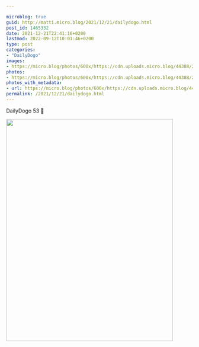 ```yaml
---

microblog: true
guid: http://matti.micro.blog/2021/12/21/dailydogo.html
post_id: 1465332
date: 2021-12-21T22:41:16+0200
lastmod: 2022-09-12T10:01:46+0200
type: post
categories:
- "DailyDogo"
images:
- https://micro.blog/photos/600x/https://cdn.uploads.micro.blog/44388/2021/0308e2c1e0.jpg
photos:
- https://micro.blog/photos/600x/https://cdn.uploads.micro.blog/44388/2021/0308e2c1e0.jpg
photos_with_metadata:
- url: https://micro.blog/photos/600x/https://cdn.uploads.micro.blog/44388/2021/0308e2c1e0.jpg
permalink: /2021/12/21/dailydogo.html
---
```

DailyDogo 53 🐶

<img src="https://micro.blog/photos/600x/https://blog.martin-haehnel.de/uploads/2021/0308e2c1e0.jpg" width="450" height="600" alt="" />
